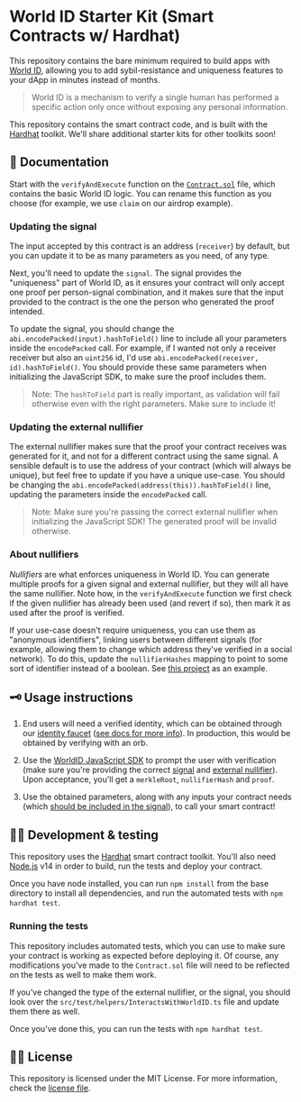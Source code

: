 # World ID Starter Kit (Smart Contracts w/ Hardhat)

This repository contains the bare minimum required to build apps with [World ID](https://id.worlcoin.org), allowing you to add sybil-resistance and uniqueness features to your dApp in minutes instead of months.

> World ID is a mechanism to verify a single human has performed a specific action only once without exposing any personal information.

This repository contains the smart contract code, and is built with the [Hardhat](https://hardhat.org) toolkit. We'll share additional starter kits for other toolkits soon!

## 📄 Documentation

Start with the `verifyAndExecute` function on the [`Contract.sol`](contracts/Contract.sol) file, which contains the basic World ID logic. You can rename this function as you choose (for example, we use `claim` on our airdrop example).

### Updating the signal

The input accepted by this contract is an address (`receiver`) by default, but you can update it to be as many parameters as you need, of any type.

Next, you'll need to update the `signal`. The signal provides the "uniqueness" part of World ID, as it ensures your contract will only accept one proof per person-signal combination, and it makes sure that the input provided to the contract is the one the person who generated the proof intended.

To update the signal, you should change the `abi.encodePacked(input).hashToField()` line to include all your parameters inside the `encodePacked` call. For example, if I wanted not only a receiver receiver but also an `uint256` id, I'd use `abi.encodePacked(receiver, id).hashToField()`. You should provide these same parameters when initializing the JavaScript SDK, to make sure the proof includes them.

> Note: The `hashToField` part is really important, as validation will fail otherwise even with the right parameters. Make sure to include it!

### Updating the external nullifier

The external nullifier makes sure that the proof your contract receives was generated for it, and not for a different contract using the same signal. A sensible default is to use the address of your contract (which will always be unique), but feel free to update if you have a unique use-case. You should be changing the `abi.encodePacked(address(this)).hashToField()` line, updating the parameters inside the `encodePacked` call.

> Note: Make sure you're passing the correct external nullifier when initializing the JavaScript SDK! The generated proof will be invalid otherwise.

### About nullifiers

_Nullifiers_ are what enforces uniqueness in World ID. You can generate multiple proofs for a given signal and external nullifier, but they will all have the same nullifier. Note how, in the `verifyAndExecute` function we first check if the given nullifier has already been used (and revert if so), then mark it as used after the proof is verified.

If your use-case doesn't require uniqueness, you can use them as "anonymous identifiers", linking users between different signals (for example, allowing them to change which address they've verified in a social network). To do this, update the `nullifierHashes` mapping to point to some sort of identifier instead of a boolean. See [this project](https://github.com/m1guelpf/lens-humancheck/blob/main/src/HumanCheck.sol) as an example.

## 🗝 Usage instructions

1. End users will need a verified identity, which can be obtained through our [identity faucet](https://mock-app.id.worldcoin.org) ([see docs for more info](https://id.worldcoin.org/test)). In production, this would be obtained by verifying with an orb.

2. Use the [WorldID JavaScript SDK](https://id.worldcoin.org/docs/js) to prompt the user with verification (make sure you're providing the correct [signal](#updating-the-signal) and [external nullifier](#updating-the-external-nullifier)). Upon acceptance, you'll get a `merkleRoot`, `nullifierHash` and `proof`.

3. Use the obtained parameters, along with any inputs your contract needs (which [should be included in the signal](#updating-the-signal)), to call your smart contract!

## 🧑‍💻 Development & testing

This repository uses the [Hardhat](https://hardhat.org) smart contract toolkit. You'll also need [Node.js](https://nodejs.org) v14 in order to build, run the tests and deploy your contract.

Once you have node installed, you can run `npm install` from the base directory to install all dependencies, and run the automated tests with `npm hardhat test`.

### Running the tests

This repository includes automated tests, which you can use to make sure your contract is working as expected before deploying it. Of course, any modifications you've made to the `Contract.sol` file will need to be reflected on the tests as well to make them work.

If you've changed the type of the external nullifier, or the signal, you should look over the `src/test/helpers/InteractsWithWorldID.ts` file and update them there as well.

Once you've done this, you can run the tests with `npm hardhat test`.

## 🧑‍⚖️ License

This repository is licensed under the MIT License. For more information, check the [license file](LICENSE).
